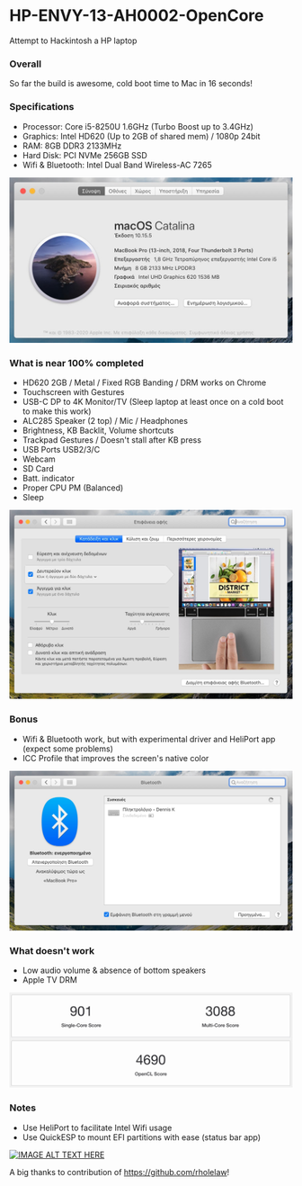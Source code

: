 # HP-ENVY-13-AH0002-OpenCore
Attempt to Hackintosh a HP laptop

### Overall
So far the build is awesome, cold boot time to Mac in 16 seconds!

### Specifications

* Processor: Core i5-8250U 1.6GHz (Turbo Boost up to 3.4GHz)
* Graphics: Intel HD620 (Up to 2GB of shared mem) / 1080p 24bit
* RAM: 8GB DDR3 2133MHz
* Hard Disk: PCI NVMe 256GB SSD
* Wifi & Bluetooth: Intel Dual Band Wireless-AC 7265

![About](https://raw.githubusercontent.com/dkoluris/HP-ENVY-13-AH0002-OpenCore/master/Screenshots/About.jpg)

### What is near 100% completed

* HD620 2GB / Metal / Fixed RGB Banding / DRM works on Chrome
* Touchscreen with Gestures
* USB-C DP to 4K Monitor/TV (Sleep laptop at least once on a cold boot to make this work)
* ALC285 Speaker (2 top) / Mic / Headphones
* Brightness, KB Backlit, Volume shortcuts
* Trackpad Gestures / Doesn't stall after KB press
* USB Ports USB2/3/C
* Webcam
* SD Card
* Batt. indicator
* Proper CPU PM (Balanced)
* Sleep

![Trackpad](https://raw.githubusercontent.com/dkoluris/HP-ENVY-13-AH0002-OpenCore/master/Screenshots/Trackpad.jpg)

### Bonus
* Wifi & Bluetooth work, but with experimental driver and HeliPort app (expect some problems)
* ICC Profile that improves the screen's native color

![Bluetooth](https://raw.githubusercontent.com/dkoluris/HP-ENVY-13-AH0002-OpenCore/master/Screenshots/Bluetooth.jpg)

### What doesn't work
* Low audio volume & absence of bottom speakers
* Apple TV DRM

![Geekbench](https://raw.githubusercontent.com/dkoluris/HP-ENVY-13-AH0002-OpenCore/master/Screenshots/Scores.jpg)

### Notes
* Use HeliPort to facilitate Intel Wifi usage
* Use QuickESP to mount EFI partitions with ease (status bar app)

[![IMAGE ALT TEXT HERE](https://img.youtube.com/vi/ErfofIAxkd4/0.jpg)](https://www.youtube.com/watch?v=ErfofIAxkd4)

A big thanks to contribution of https://github.com/rholelaw!
